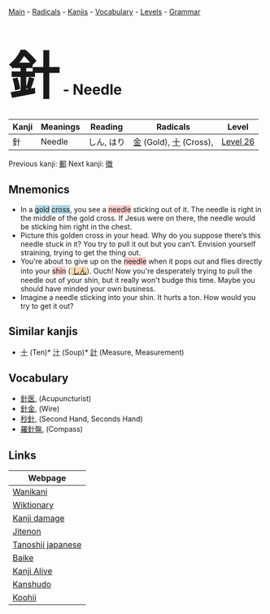 <style> bigfont {font-size: 100px}</style>
[Main](../README.md) -
[Radicals](../radicals.md) -
[Kanjis](../kanjis.md) -
[Vocabulary](../vocabulary.md) -
[Levels](../levels.md) -
[Grammar](../grammar.md)
# <bigfont> 針</bigfont> - Needle 

| Kanji | Meanings | Reading | Radicals | Level |
| --- | --- | --- | --- | --- |
| 針 | Needle | しん, はり | [金](../radicals/金.md) (Gold), [十](../radicals/十.md) (Cross),  | [Level 26](../levels/wk_level26.md) |

Previous kanji: [郵](郵.md) Next kanji: [徴](徴.md) 

## Mnemonics
 * In a <span style="background-color:#ADD8E6"> gold</span> <span style="background-color:#ADD8E6"> cross</span>, you see a <span style="background-color:#ffcccb"> needle</span> sticking out of it. The needle is right in the middle of the gold cross. If Jesus were on there, the needle would be sticking him right in the chest.
* Picture this golden cross in your head. Why do you suppose there’s this needle stuck in it? You try to pull it out but you can’t. Envision yourself straining, trying to get the thing out.
* You're about to give up on the <span style="background-color:#ffcccb"> needle</span> when it pops out and flies directly into your <span style="background-color:#ffcccb"> shin</span> (<span style="background-color:#fed8b1"> [しん](https://jisho.org/search/しん)</span>). Ouch! Now you're desperately trying to pull the needle out of your shin, but it really won't budge this time. Maybe you should have minded your own business.
* Imagine a needle sticking into your shin. It hurts a ton. How would you try to get it out?


## Similar kanjis
 * [十](十.md) (Ten)* [汁](汁.md) (Soup)* [計](計.md) (Measure, Measurement)


## Vocabulary
 * [針医](../vocabulary/針.md), (Acupuncturist)
* [針金](../vocabulary/針.md), (Wire)
* [秒針](../vocabulary/針.md), (Second Hand, Seconds Hand)
* [羅針盤](../vocabulary/針.md), (Compass)



## Links 

| Webpage |
| --- |
| [Wanikani          ](https://www.wanikani.com/kanji/針) |
| [Wiktionary        ](https://en.wiktionary.org/wiki/針) |
| [Kanji damage      ](http://www.kanjidamage.com/kanji/search?utf8=✓&q=針) |
| [Jitenon           ](https://jitenon.com/kanji/針) |
| [Tanoshii japanese ](https://www.tanoshiijapanese.com/dictionary/kanji.cfm?k=針) |
| [Baike             ](https://baike.baidu.com/item/針) |
| [Kanji Alive       ](https://app.kanjialive.com/針) |
| [Kanshudo          ](https://www.kanshudo.com/searchmn?q=針) |
| [Koohii            ](https://kanji.koohii.com/study/kanji/針) |
